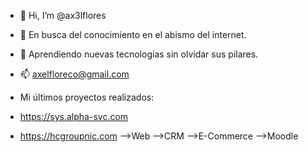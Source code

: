 - 👋 Hi, I’m @ax3lflores
- 👀 En busca del conocimiento en el abismo del internet.
- 🌱 Aprendiendo nuevas tecnologías sin olvidar sus pilares. 
- 📫 axelfloreco@gmail.com

- Mi últimos proyectos realizados:
- https://sys.alpha-svc.com
- https://hcgroupnic.com
  -->Web -->CRM -->E-Commerce -->Moodle
<!---
ax3lflores/ax3lflores is a ✨ special ✨ repository because its `README.md` (this file) appears on your GitHub profile.
You can click the Preview link to take a look at your changes.
--->
